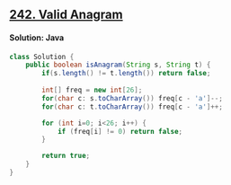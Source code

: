 ## [242. Valid Anagram](https://leetcode.com/problems/valid-anagram/description/)

#### Solution: Java
```java
class Solution {
    public boolean isAnagram(String s, String t) {
        if(s.length() != t.length()) return false;
        
        int[] freq = new int[26];
        for(char c: s.toCharArray()) freq[c - 'a']--;
        for(char c: t.toCharArray()) freq[c - 'a']++;

        for (int i=0; i<26; i++) {
            if (freq[i] != 0) return false;
        }

        return true;
    }
}
```